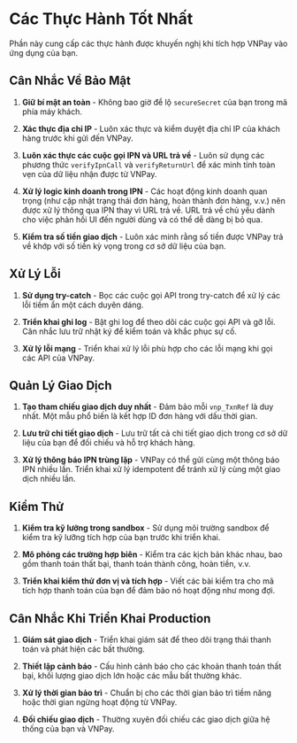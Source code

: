 # Các Thực Hành Tốt Nhất

Phần này cung cấp các thực hành được khuyến nghị khi tích hợp VNPay vào ứng dụng của bạn.

## Cân Nhắc Về Bảo Mật

1. **Giữ bí mật an toàn** - Không bao giờ để lộ `secureSecret` của bạn trong mã phía máy khách.

2. **Xác thực địa chỉ IP** - Luôn xác thực và kiểm duyệt địa chỉ IP của khách hàng trước khi gửi đến VNPay.

3. **Luôn xác thực các cuộc gọi IPN và URL trả về** - Luôn sử dụng các phương thức `verifyIpnCall` và `verifyReturnUrl` để xác minh tính toàn vẹn của dữ liệu nhận được từ VNPay.

4. **Xử lý logic kinh doanh trong IPN** - Các hoạt động kinh doanh quan trọng (như cập nhật trạng thái đơn hàng, hoàn thành đơn hàng, v.v.) nên được xử lý thông qua IPN thay vì URL trả về. URL trả về chủ yếu dành cho việc phản hồi UI đến người dùng và có thể dễ dàng bị bỏ qua.

5. **Kiểm tra số tiền giao dịch** - Luôn xác minh rằng số tiền được VNPay trả về khớp với số tiền kỳ vọng trong cơ sở dữ liệu của bạn.

## Xử Lý Lỗi

1. **Sử dụng try-catch** - Bọc các cuộc gọi API trong try-catch để xử lý các lỗi tiềm ẩn một cách duyên dáng.

2. **Triển khai ghi log** - Bật ghi log để theo dõi các cuộc gọi API và gỡ lỗi. Cân nhắc lưu trữ nhật ký để kiểm toán và khắc phục sự cố.

3. **Xử lý lỗi mạng** - Triển khai xử lý lỗi phù hợp cho các lỗi mạng khi gọi các API của VNPay.

## Quản Lý Giao Dịch

1. **Tạo tham chiếu giao dịch duy nhất** - Đảm bảo mỗi `vnp_TxnRef` là duy nhất. Một mẫu phổ biến là kết hợp ID đơn hàng với dấu thời gian.

2. **Lưu trữ chi tiết giao dịch** - Lưu trữ tất cả chi tiết giao dịch trong cơ sở dữ liệu của bạn để đối chiếu và hỗ trợ khách hàng.

3. **Xử lý thông báo IPN trùng lặp** - VNPay có thể gửi cùng một thông báo IPN nhiều lần. Triển khai xử lý idempotent để tránh xử lý cùng một giao dịch nhiều lần.

## Kiểm Thử

1. **Kiểm tra kỹ lưỡng trong sandbox** - Sử dụng môi trường sandbox để kiểm tra kỹ lưỡng tích hợp của bạn trước khi triển khai.

2. **Mô phỏng các trường hợp biên** - Kiểm tra các kịch bản khác nhau, bao gồm thanh toán thất bại, thanh toán thành công, hoàn tiền, v.v.

3. **Triển khai kiểm thử đơn vị và tích hợp** - Viết các bài kiểm tra cho mã tích hợp thanh toán của bạn để đảm bảo nó hoạt động như mong đợi.

## Cân Nhắc Khi Triển Khai Production

1. **Giám sát giao dịch** - Triển khai giám sát để theo dõi trạng thái thanh toán và phát hiện các bất thường.

2. **Thiết lập cảnh báo** - Cấu hình cảnh báo cho các khoản thanh toán thất bại, khối lượng giao dịch lớn hoặc các mẫu bất thường khác.

3. **Xử lý thời gian bảo trì** - Chuẩn bị cho các thời gian bảo trì tiềm năng hoặc thời gian ngừng hoạt động từ VNPay.

4. **Đối chiếu giao dịch** - Thường xuyên đối chiếu các giao dịch giữa hệ thống của bạn và VNPay. 